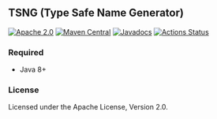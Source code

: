 ## TSNG (Type Safe Name Generator)

[![Apache 2.0](https://img.shields.io/github/license/making/tsng.svg)](https://www.apache.org/licenses/LICENSE-2.0) [![Maven Central](https://maven-badges.herokuapp.com/maven-central/am.ik.tsng/tsng/badge.svg)](https://maven-badges.herokuapp.com/maven-central/am.ik.tsng/tsng) [![Javadocs](https://www.javadoc.io/badge/am.ik.tsng/tsng.svg)](https://www.javadoc.io/doc/am.ik.tsng/tsng) [![Actions Status](https://github.com/making/tsng/workflows/CI/badge.svg)](https://github.com/making/tsng/actions)

### Required

* Java 8+

### License

Licensed under the Apache License, Version 2.0.
